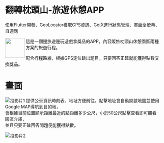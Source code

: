 # 翻轉枕頭山-旅遊休憩APP

使用Flutter開發、GeoLocator獲取GPS資訊、GetX進行狀態管理、畫面全螢幕、自適應

<img width="64" src="https://user-images.githubusercontent.com/86880683/225525139-398e19bd-f804-4034-a7b6-58f4ec2e8058.png" align="left" />

這是一個邊旅遊邊玩遊戲拿獎品的APP，內容販售枕頭山休憩園區兩種方案的旅遊行程。

配合行程路線，根據GPS定位跳出題目，只要回答正確就能獲得點數交換獎品。
# 畫面

![投影片1](https://user-images.githubusercontent.com/86880683/225528184-4b4bd503-02c7-4528-a246-464c5f433ce3.JPG)
提供公車資訊時刻表、地址方便前往，點擊地址會自動開啟地圖並使用Google MAP導航到目的地，  
會根據目前位置顯示距離最近的點距離多少公尺，小於50公尺點擊查看即可觀看園區介紹，  
並且只要正確回答問題便能獲得點數。


![投影片2](https://user-images.githubusercontent.com/86880683/225528192-b77e5fc6-9735-4bcd-929c-107cbc94e1df.JPG)
